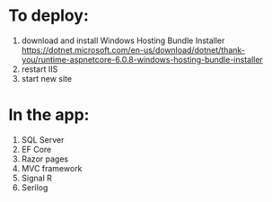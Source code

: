 # To deploy:
1. download and install Windows Hosting Bundle Installer https://dotnet.microsoft.com/en-us/download/dotnet/thank-you/runtime-aspnetcore-6.0.8-windows-hosting-bundle-installer
2. restart IIS
3. start new site

# In the app:
1. SQL Server
2. EF Core
3. Razor pages
4. MVC framework
5. Signal R
6. Serilog
